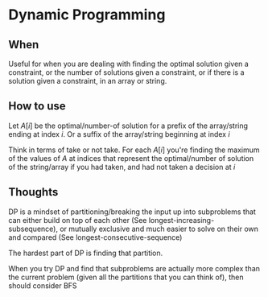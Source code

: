 # Dynamic Programming

## When

Useful for when you are dealing with finding the optimal solution given a constraint, or the number of solutions given a constraint, or if there is a solution given a constraint, in an array or string.

## How to use

Let $A[i]$ be the optimal/number-of solution for a prefix of the array/string ending at index $i$. Or a suffix of the array/string beginning at index $i$

Think in terms of take or not take. For each $A[i]$ you're finding the maximum of the values of $A$ at indices that represent the optimal/number of solution of the string/array if you had taken, and had not taken a decision at $i$

## Thoughts

DP is a mindset of partitioning/breaking the input up into subproblems that can either build on top of each other (See longest-increasing-subsequence), or mutually exclusive and much easier to solve on their own and compared (See longest-consecutive-sequence)

The hardest part of DP is finding that partition.

When you try DP and find that subproblems are actually more complex than the current problem (given all the partitions that you can think of), then should consider BFS
